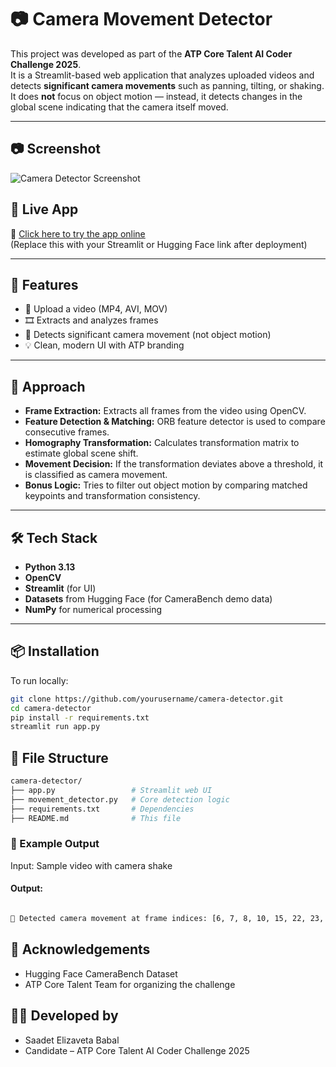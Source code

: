 # 📷 Camera Movement Detector

This project was developed as part of the **ATP Core Talent AI Coder Challenge 2025**.  
It is a Streamlit-based web application that analyzes uploaded videos and detects **significant camera movements** such as panning, tilting, or shaking.  
It does **not** focus on object motion — instead, it detects changes in the global scene indicating that the camera itself moved.

---
## 📷 Screenshot

![Camera Detector Screenshot](https://github.com/user-attachments/assets/90a2831b-2218-42a6-8172-f3ee63661157)

## 🚀 Live App

🔗 [Click here to try the app online](https://your-deployment-url.com)  
(Replace this with your Streamlit or Hugging Face link after deployment)

---

## 🎯 Features

- 📼 Upload a video (MP4, AVI, MOV)
- 🎞️ Extracts and analyzes frames
- 🎯 Detects significant camera movement (not object motion)
- 💡 Clean, modern UI with ATP branding

---

## 🧠 Approach

- **Frame Extraction:** Extracts all frames from the video using OpenCV.
- **Feature Detection & Matching:** ORB feature detector is used to compare consecutive frames.
- **Homography Transformation:** Calculates transformation matrix to estimate global scene shift.
- **Movement Decision:** If the transformation deviates above a threshold, it is classified as camera movement.
- **Bonus Logic:** Tries to filter out object motion by comparing matched keypoints and transformation consistency.

---

## 🛠️ Tech Stack

- **Python 3.13**
- **OpenCV**
- **Streamlit** (for UI)
- **Datasets** from Hugging Face (for CameraBench demo data)
- **NumPy** for numerical processing

---

## 📦 Installation

To run locally:

```bash
git clone https://github.com/yourusername/camera-detector.git
cd camera-detector
pip install -r requirements.txt
streamlit run app.py
```

## 📁 File Structure

```bash
camera-detector/
├── app.py                 # Streamlit web UI
├── movement_detector.py   # Core detection logic
├── requirements.txt       # Dependencies
├── README.md              # This file
```

### 📸 Example Output

Input: Sample video with camera shake

#### Output:

```bash

📌 Detected camera movement at frame indices: [6, 7, 8, 10, 15, 22, 23, 24]
```
## 💬 Acknowledgements

* Hugging Face CameraBench Dataset
* ATP Core Talent Team for organizing the challenge

## 🧑‍💻 Developed by

* Saadet Elizaveta Babal
* Candidate – ATP Core Talent AI Coder Challenge 2025

